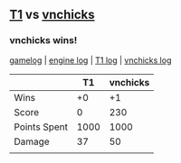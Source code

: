 ## [T1](<../../T1/README.md>) vs [vnchicks](<../../vnchicks/README.md>)
### vnchicks wins!

[gamelog](<gamelog.json>) | [engine log](<engine>) | [T1 log](<T1>) | [vnchicks log](<vnchicks>)

|              | T1   | vnchicks |
| ------------ | ---- | -------- |
| Wins         |   +0 |       +1 |
| Score        |    0 |      230 |
| Points Spent | 1000 |     1000 |
| Damage       |   37 |       50 |
|              |      |          |
